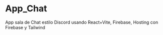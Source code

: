 # App_Chat
App sala de Chat estilo Discord usando React+Vite, Firebase, Hosting con Firebase y Tailwind
